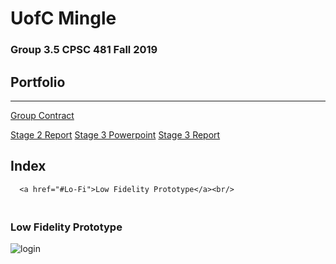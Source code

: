 # UofC Mingle
### Group 3.5 CPSC 481 Fall 2019
## Portfolio

---


[Group Contract](../pdf/TeamContract.pdf)
<a href="https://colin-lacey.github.io/UofC-Mingle/pdf/TeamContract.pdf"></a>

[Stage 2 Report](../pdf/report.pdf)
<a href="https://colin-lacey.github.io/UofC-Mingle/pdf/report.pdf"></a>
[Stage 3 Powerpoint](../pdf/report1.pdf)
 <a href="https://colin-lacey.github.io/UofC-Mingle/pdf/report1.pdf"></a>
 [Stage 3 Report](../pdf/ppt0.pdf)
 <a href="https://colin-lacey.github.io/UofC-Mingle/pdf/ppt0.pdf"></a>

## Index
<section>
  <nav id="nav">
      
      <a href="#Lo-Fi">Low Fidelity Prototype</a><br/>
      
  </nav>
</section>



<section id="Lo-Fi">
  <h3><br/>Low Fidelity Prototype</h3>
  <img src="https://colin-lacey.github.io/UofC-Mingle/images/login.jpg" alt="login">
  <img src="https://colin-lacey.github.io/UofC-Mingle/images/categories.jpg" alt="">
  <img src="https://colin-lacey.github.io/UofC-Mingle/images/scroll.jpg" alt="">
  <img src="https://colin-lacey.github.io/UofC-Mingle/images/clublisting.jpg" alt="">
  <img src="https://colin-lacey.github.io/UofC-Mingle/images/clubpage.jpg" alt="">
  <img src="https://colin-lacey.github.io/UofC-Mingle/images/map.jpg" alt="">
  

  

<section>

